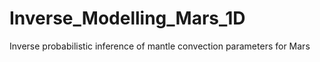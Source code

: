 # Inverse_Modelling_Mars_1D
Inverse probabilistic inference of mantle convection parameters for Mars
